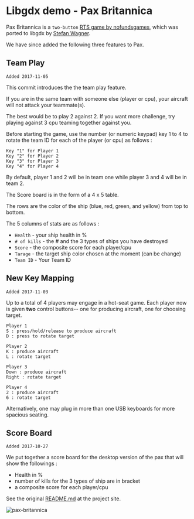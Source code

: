 Libgdx demo - Pax Britannica
====================

Pax Britannica is a `two-button` [RTS game by nofundsgames](http://paxbritannica.henk.ca/), which was ported to libgdx by [Stefan Wagner](http://bompoblog.tumblr.com/).

We have since added the following three features to Pax.

## Team Play ## 

`Added 2017-11-05`

This commit introduces the the team play feature. 

If you are in the same team with someone else (player or cpu), your aircraft will not attack your teammate(s).

The best would be to play 2 against 2. If you want more challenge, try playing against 3 cpu teaming together against you. 

Before starting the game, use the number (or numeric keypad) key 1 to 4 to rotate the
team ID for each of the player (or cpu) as follows : 

```
Key "1" for Player 1
Key "2" for Player 2
Key "3" for Player 3
Key "4" for Player 4
```

By default, player 1 and 2 will be in team one while player 3 and 4 will be in team 2.

The Score board is in the form of a 4 x 5 table. 

The rows are the color of the ship (blue, red, green, and yellow) from top to bottom.

The 5 columns of stats are as follows : 

- `Health`     - your ship health in %
- `# of kills` - the # and the 3 types of ships you have destroyed
- `Score`      - the composite score for each player/cpu
- `Tarage`     - the target ship color chosen at the moment (can be change)
- `Team ID`    - Your Team ID


## New Key Mapping ## 
`Added 2017-11-03`

Up to a total of 4 players may engage in a hot-seat game. Each player now is given **two** control buttons-- one for producing aircraft, one for choosing target.

```
Player 1
S : press/hold/release to produce aircraft
D : press to rotate target

Player 2
K : produce aircraft
L : rotate target

Player 3
Down : produce aircraft
Right : rotate target

Player 4
2 : produce aircraft
6 : rotate target
```

Alternatively, one may plug in more than one USB keyboards for more spacious seating. 

## Score Board ## 
`Added 2017-10-27`

We put together a score board for the desktop version of the pax that will show the followings :  

- Health in %
- number of kills for the 3 types of ship are in bracket
- a composite score for each player/cpu


See the original [README.md](https://github.com/libgdx/libgdx-demo-pax-britannica/blob/master/README.md) at the project site.

![pax-britannica](http://i.imgur.com/evYlHaf.png)


